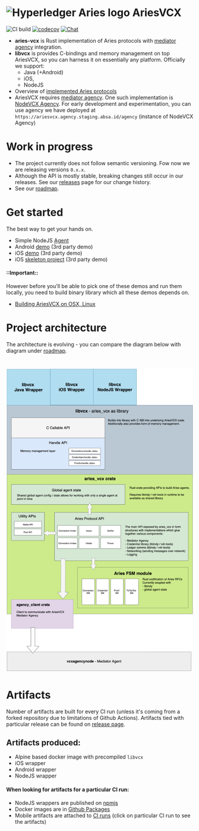 # <img alt="Hyperledger Aries logo" src="docs/aries-logo.png" width="45px" /> AriesVCX

![CI build](https://github.com/hyperledger/aries-vcx/workflows/CI/badge.svg)
[![codecov](https://codecov.io/gh/hyperledger/aries-vcx/branch/master/graph/badge.svg)](https://codecov.io/gh/hyperledger/aries-vcx)
[![Chat](https://raw.githubusercontent.com/hyperledger/chat-assets/master/aries-vcx.svg)](https://chat.hyperledger.org/channel/aries-vcx)


- **aries-vcx** is Rust implementation of Aries protocols with 
  [mediator agency](https://github.com/hyperledger/aries-rfcs/blob/master/concepts/0046-mediators-and-relays/README.md) integration.
- **libvcx** is provides C-bindings and memory management on top AriesVCX, so you can harness it on
essentially any platform. Officially we support:
  - Java (+Android)
  - iOS, 
  - NodeJS
- Overview of [implemented Aries protocols](./aries.md)
- AriesVCX requires [mediator agency](https://github.com/hyperledger/aries-rfcs/blob/master/concepts/0046-mediators-and-relays/README.md).
  One such implementation is [NodeVCX Agency](https://github.com/AbsaOSS/vcxagencynode/). 
  For early development and experimentation, you can use agency we have deployed at 
  `https://ariesvcx.agency.staging.absa.id/agency` (instance of NodeVCX Agency)

# Work in progress
- The project currently does not follow semantic versioning. Fow now we are releasing versions `0.x.x`. 
- Although the API is mostly stable, breaking changes still occur in our releases. See our
  [releases](https://github.com/hyperledger/aries-vcx/releases) page for our change history.
- See our [roadmap](./roadmap.md).

# Get started
The best way to get your hands on.  
* Simple NodeJS [Agent](./agents/node/vcxagent-core)
* Android [demo](https://github.com/sktston/vcx-demo-android)  (3rd party demo)
* iOS [demo](https://github.com/sktston/vcx-demo-ios) (3rd party demo)
* iOS [skeleton project](https://github.com/sktston/vcx-skeleton-ios) (3rd party demo)

#### ::Important::
However before you'll be able to pick one of these demos and run them locally, you need to build binary library which
all these demos depends on.  
- [Building AriesVCX on OSX, Linux](./docs/build-general.md)

# Project architecture
The architecture is evolving - you can compare the diagram below with diagram under [roadmap](./roadmap.md).

# <img alt="AriesVCX architecture diagram" src="docs/architecture/ariesvcx_architecture_now_180821.png"/>

# Artifacts
Number of artifacts are built for every CI run (unless it's coming from a forked repository due to limitations of Github Actions). 
Artifacts tied with particular release can be found on 
 [release page](https://github.com/hyperledger/aries-vcx/releases).
 
## Artifacts produced:
- Alpine based docker image with precompiled `libvcx`
- iOS wrapper
- Android wrapper
- NodeJS wrapper

#### When looking for artifacts for a particular CI run:
- NodeJS wrappers are published on [npmjs](https://www.npmjs.com/package/@hyperledger/node-vcx-wrapper)
- Docker images are in [Github Packages](https://github.com/hyperledger/aries-vcx/packages)
- Mobile artifacts are attached to [CI runs](https://github.com/hyperledger/aries-vcx/actions) (click on particular CI run to
  see the artifacts)
